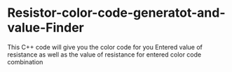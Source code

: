 # Resistor-color-code-generatot-and-value-Finder
This C++ code will give you the color code for you Entered value of resistance as well as the value of resistance for entered color code combination
